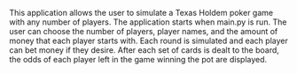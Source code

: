 This application allows the user to simulate a Texas Holdem poker game with any number of players. The
application starts when main.py is run. The user can choose the number of players, player names, and the
amount of money that each player starts with. Each round is simulated and each player can bet money if they
desire. After each set of cards is dealt to the board, the odds of each player left in the game winning the
pot are displayed.
